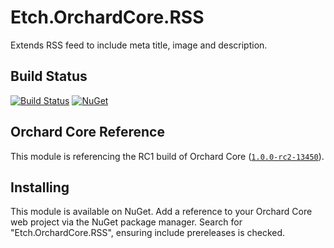 # Etch.OrchardCore.RSS

Extends RSS feed to include meta title, image and description.

## Build Status

[![Build Status](https://secure.travis-ci.org/etchuk/Etch.OrchardCore.RSS.png?branch=master)](http://travis-ci.org/etchuk/Etch.OrchardCore.RSS) [![NuGet](https://img.shields.io/nuget/v/Etch.OrchardCore.RSS.svg)](https://www.nuget.org/packages/Etch.OrchardCore.RSS)

## Orchard Core Reference

This module is referencing the RC1 build of Orchard Core ([`1.0.0-rc2-13450`](https://www.nuget.org/packages/OrchardCore.Module.Targets/1.0.0-rc2-13450)).

## Installing

This module is available on NuGet. Add a reference to your Orchard Core web project via the NuGet package manager. Search for "Etch.OrchardCore.RSS", ensuring include prereleases is checked.
